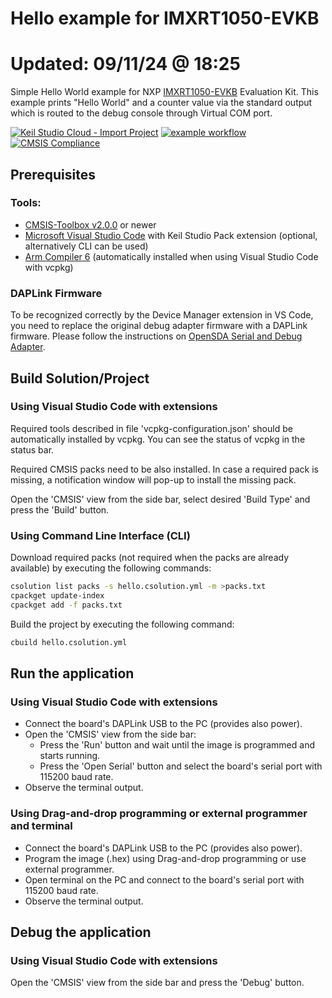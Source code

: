 # Hello example for IMXRT1050-EVKB
# Updated: 09/11/24 @ 18:25

Simple Hello World example for NXP [IMXRT1050-EVKB](https://www.nxp.com/part/IMXRT1050-EVKB#/) Evaluation Kit.
This example prints "Hello World" and a counter value via the standard output which is routed to the debug console through Virtual COM port.

[![Keil Studio Cloud - Import Project](https://img.shields.io/badge/Keil_Studio_Cloud-Import_Project-0091bd?logo=arm&logoColor=0091bd)](https://studio.keil.arm.com/?import=https://github.com/Arm-Examples/Hello_IMXRT1050-EVKB.git)
[![example workflow](https://img.shields.io/github/actions/workflow/status/Arm-Examples/Hello_IMXRT1050-EVKB/ci.yml?logo=arm&logoColor=0091bd&label=Example%20Published)](https://www.keil.arm.com/) 
[![CMSIS Compliance](https://img.shields.io/github/actions/workflow/status/Arm-Examples/Hello_IMXRT1050-EVKB/verify.yml?logo=arm&logoColor=0091bd&label=CMSIS%20Compliance)](https://www.keil.arm.com/cmsis) 

## Prerequisites

### Tools:
 - [CMSIS-Toolbox v2.0.0](https://github.com/Open-CMSIS-Pack/cmsis-toolbox/releases) or newer
 - [Microsoft Visual Studio Code](https://code.visualstudio.com/download) with Keil Studio Pack extension (optional, alternatively CLI can be used)
 - [Arm Compiler 6](https://developer.arm.com/Tools%20and%20Software/Arm%20Compiler%20for%20Embedded) (automatically installed when using Visual Studio Code with vcpkg)

### DAPLink Firmware

To be recognized correctly by the Device Manager extension in VS Code, you need to replace the original debug adapter firmware with a DAPLink firmware. Please follow the instructions on [OpenSDA Serial and Debug Adapter](https://www.nxp.com/design/software/sensor-toolbox/opensda-serial-and-debug-adapter:OPENSDA#MIMXRT1050-EVK).

## Build Solution/Project

### Using Visual Studio Code with extensions

Required tools described in file 'vcpkg-configuration.json' should be automatically installed by vcpkg. You can see the status of vcpkg in the status bar.

Required CMSIS packs need to be also installed. In case a required pack is missing, a notification window will pop-up to install the missing pack.

Open the 'CMSIS' view from the side bar, select desired 'Build Type' and press the 'Build' button.

### Using Command Line Interface (CLI)

Download required packs (not required when the packs are already available) by executing the following commands:
   ```sh
   csolution list packs -s hello.csolution.yml -m >packs.txt
   cpackget update-index
   cpackget add -f packs.txt
   ```
Build the project by executing the following command:
```sh
cbuild hello.csolution.yml
```

## Run the application

### Using Visual Studio Code with extensions

 - Connect the board's DAPLink USB to the PC (provides also power).
 - Open the 'CMSIS' view from the side bar:
   - Press the 'Run' button and wait until the image is programmed and starts running.
   - Press the 'Open Serial' button and select the board's serial port with 115200 baud rate.
 - Observe the terminal output.

 ### Using Drag-and-drop programming or external programmer and terminal

 - Connect the board's DAPLink USB to the PC (provides also power).
 - Program the image (.hex) using Drag-and-drop programming or use external programmer.
 - Open terminal on the PC and connect to the board's serial port with 115200 baud rate.
 - Observe the terminal output.

## Debug the application

### Using Visual Studio Code with extensions

Open the 'CMSIS' view from the side bar and press the 'Debug' button.
